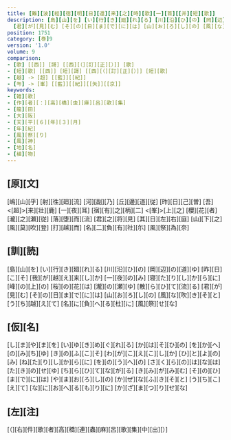 ```yaml
---
title: [難][波][經][宿][明][日][還][来][之][時][歌][一][首][[并][短][歌]]
description: [島][山][を] [い][行][き][廻][れ][る] [川][沿][ひ][の] [岡][辺][の][道][ゆ] [昨][日][こ][そ] [我][が][越][え][来][し][か] [一][夜][の][み] [寝][た][り][し][か][ら][に] [峰][の][上][の] [桜][の][花][は] [瀧][の][瀬][ゆ] [散][ら][ひ][て][流][る]
  [君][が][見][む] [そ][の][日][ま][で][に][は] [山][お][ろ][し][の] [風][な][吹][き][そ][と] [う][ち][越][え][て] [名][に][負][へ][る][杜][に] [風][祭][せ][な]
position: 1751
category: [巻]9
version: '1.0'
volume: 9
comparison:
- [歌] [[西]] [謌] [[西][（][訂][正][）]] [歌]
- [短][歌] [[西]] [短][謌] [[西][（][訂][正][）]] [短][歌]
- [越] -> [超] [[藍]][[紀]]
- [岑] -> [峯] [[藍]][[紀]][[矢]][[京]]
keywords:
- [雑][歌]
- [作][者][：][高][橋][虫][麻][呂][歌][集]
- [龍][田]
- [大][阪]
- [天][平][６][年][３][月]
- [年][紀]
- [風][祭][り]
- [風][神]
- [地][名]
- [植][物]
---
```


## [原][文]

[嶋][山][乎] [射][徃][廻][流] [河][副][乃] [丘][邊][道][従] [昨][日][己][曽] [吾]<[超]>[来][壮][鹿] [一][夜][耳] [宿][有][之][柄][二] <[峯]>[上][之] [櫻][花][者] [瀧][之][瀬][従] [落][堕][而][流] [君][之][将][見] [其][日][左][右][庭] [山][下][之] [風][莫][吹][登] [打][越][而] [名][二][負][有][社][尓] [風][祭][為][奈]

## [訓][読]

[島][山][を] [い][行][き][廻][れ][る] [川][沿][ひ][の] [岡][辺][の][道][ゆ] [昨][日][こ][そ] [我][が][越][え][来][し][か] [一][夜][の][み] [寝][た][り][し][か][ら][に] [峰][の][上][の] [桜][の][花][は] [瀧][の][瀬][ゆ] [散][ら][ひ][て][流][る] [君][が][見][む] [そ][の][日][ま][で][に][は] [山][お][ろ][し][の] [風][な][吹][き][そ][と] [う][ち][越][え][て] [名][に][負][へ][る][杜][に] [風][祭][せ][な]

## [仮][名]

[し][ま][や][ま][を] [い][ゆ][き][め][ぐ][れ][る] [か][は][そ][ひ][の] [を][か][へ][の][み][ち][ゆ] [き][の][ふ][こ][そ] [わ][が][こ][え][こ][し][か] [ひ][と][よ][の][み] [ね][た][り][し][か][ら][に] [を][の][う][へ][の] [さ][く][ら][の][は][な][は] [た][き][の][せ][ゆ] [ち][ら][ひ][て][な][が][る] [き][み][が][み][む] [そ][の][ひ][ま][で][に][は] [や][ま][お][ろ][し][の] [か][ぜ][な][ふ][き][そ][と] [う][ち][こ][え][て] [な][に][お][へ][る][も][り][に] [か][ざ][ま][つ][り][せ][な]

## [左][注]

[（][右][件][歌][者][高][橋][連][蟲][麻][呂][歌][集][中][出][）]
